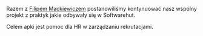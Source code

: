 Razem z <a target="_blank" href="https://github.com/filipmackiewicz">Filipem Mackiewiczem</a> postanowiliśmy kontynuować nasz wspólny projekt z praktyk jakie odbywały się w Softwarehut.

Celem apki jest pomoc dla HR w zarządzaniu rekrutacjami.

